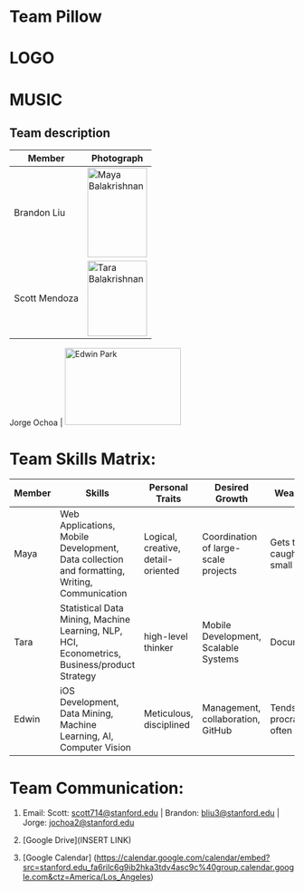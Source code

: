 
# Team Pillow
# LOGO
# MUSIC

## Team description

Member | Photograph
--- | ---
Brandon Liu | <img src="https://scontent-lax3-2.xx.fbcdn.net/v/t1.0-1/p160x160/23167962_2031993150411793_4388362874157825191_n.jpg?oh=405d4d6dba8918bb1db2535b4546d649&oe=5ADD1B69" alt="Maya Balakrishnan" width="105.3" height="157.5"> 
Scott Mendoza | <img src="http://i.imgur.com/VhFoQUj.jpg" alt="Tara Balakrishnan" width="105.3" height="133"> 

Jorge Ochoa | <img src="http://i.imgur.com/TyXkgi0.jpg" alt="Edwin Park" width="204.8" height="136.5"> 



# Team Skills Matrix:

Member | Skills | Personal Traits | Desired Growth | Weaknesses | Hat
--- | --- | --- | --- | --- | ---
Maya | Web Applications, Mobile Development, Data collection and formatting, Writing, Communication  | Logical, creative, detail-oriented | Coordination of large-scale projects | Gets too caught up in small details | Green Hat
Tara | Statistical Data Mining, Machine Learning, NLP, HCI, Econometrics, Business/product Strategy | high-level thinker |  Mobile Development, Scalable Systems | Documentation | White Hat
Edwin | iOS Development, Data Mining, Machine Learning, AI, Computer Vision | Meticulous, disciplined | Management, collaboration, GitHub | Tends to procrastinate often | Blue Hat


# Team Communication:
1. Email: Scott: scott714@stanford.edu | Brandon: bliu3@stanford.edu | Jorge: jochoa2@stanford.edu

2. [Google Drive](INSERT LINK)

3. [Google Calendar] (https://calendar.google.com/calendar/embed?src=stanford.edu_fa6rilc6g9ib2hka3tdv4asc9c%40group.calendar.google.com&ctz=America/Los_Angeles)
